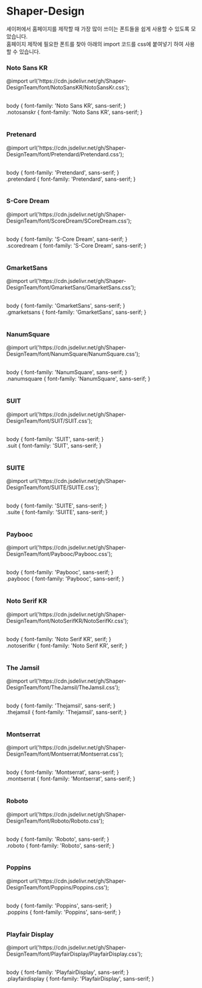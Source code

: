 # Shaper-Design

셰이퍼에서 홈페이지를 제작할 때 가장 많이 쓰이는 폰트들을 쉽게 사용할 수 있도록 모았습니다.<br>
홈페이지 제작에 필요한 폰트를 찾아 아래의 import 코드를 css에 붙여넣기 하여 사용할 수 있습니다.

<h3><b>Noto Sans KR</b></h3>
@import url('https://cdn.jsdelivr.net/gh/Shaper-DesignTeam/font/NotoSansKR/NotoSansKr.css');<br><br>

body { font-family: 'Noto Sans KR', sans-serif; }<br>
.notosanskr { font-family: 'Noto Sans KR', sans-serif; }<br><br>


<h3><b>Pretenard</b></h3>
@import url('https://cdn.jsdelivr.net/gh/Shaper-DesignTeam/font/Pretendard/Pretendard.css');<br><br>

body { font-family: 'Pretendard', sans-serif; }<br>
.pretendard { font-family: 'Pretendard', sans-serif; }<br><br>


<h3><b>S-Core Dream</b></h3>
@import url('https://cdn.jsdelivr.net/gh/Shaper-DesignTeam/font/ScoreDream/SCoreDream.css');<br><br>

body { font-family: 'S-Core Dream', sans-serif; }<br>
.scoredream { font-family: 'S-Core Dream', sans-serif; }<br><br>


<h3><b>GmarketSans</b></h3>
@import url('https://cdn.jsdelivr.net/gh/Shaper-DesignTeam/font/GmarketSans/GmarketSans.css');<br><br>

body { font-family: 'GmarketSans', sans-serif; }<br>
.gmarketsans { font-family: 'GmarketSans', sans-serif; }<br><br>


<h3><b>NanumSquare</b></h3>
@import url('https://cdn.jsdelivr.net/gh/Shaper-DesignTeam/font/NanumSquare/NanumSquare.css');<br><br>

body { font-family: 'NanumSquare', sans-serif; }<br>
.nanumsquare { font-family: 'NanumSquare', sans-serif; }<br><br>


<h3><b>SUIT</b></h3>
@import url('https://cdn.jsdelivr.net/gh/Shaper-DesignTeam/font/SUIT/SUIT.css');<br><br>

body { font-family: 'SUIT', sans-serif; }<br>
.suit { font-family: 'SUIT', sans-serif; }<br><br>


<h3><b>SUITE</b></h3>
@import url('https://cdn.jsdelivr.net/gh/Shaper-DesignTeam/font/SUITE/SUITE.css');<br><br>

body { font-family: 'SUITE', sans-serif; }<br>
.suite { font-family: 'SUITE', sans-serif; }<br><br>


<h3><b>Paybooc</b></h3>
@import url('https://cdn.jsdelivr.net/gh/Shaper-DesignTeam/font/Paybooc/Paybooc.css');<br><br>

body { font-family: 'Paybooc', sans-serif; }<br>
.paybooc { font-family: 'Paybooc', sans-serif; }<br><br>


<h3><b>Noto Serif KR</b></h3>
@import url('https://cdn.jsdelivr.net/gh/Shaper-DesignTeam/font/NotoSerifKR/NotoSerifKr.css');<br><br>

body { font-family: 'Noto Serif KR', serif; }<br>
.notoserifkr { font-family: 'Noto Serif KR', serif; }<br><br>


<h3><b>The Jamsil</b></h3>
@import url('https://cdn.jsdelivr.net/gh/Shaper-DesignTeam/font/TheJamsil/TheJamsil.css');<br><br>

body { font-family: 'Thejamsil', sans-serif; }<br>
.thejamsil { font-family: 'Thejamsil', sans-serif; }<br><br>


<h3><b>Montserrat</b></h3>
@import url('https://cdn.jsdelivr.net/gh/Shaper-DesignTeam/font/Montserrat/Montserrat.css');<br><br>

body { font-family: 'Montserrat', sans-serif; }<br>
.montserrat { font-family: 'Montserrat', sans-serif; }<br><br>


<h3><b>Roboto</b></h3>
@import url('https://cdn.jsdelivr.net/gh/Shaper-DesignTeam/font/Roboto/Roboto.css');<br><br>

body { font-family: 'Roboto', sans-serif; }<br>
.roboto { font-family: 'Roboto', sans-serif; }<br><br>


<h3><b>Poppins</b></h3>
@import url('https://cdn.jsdelivr.net/gh/Shaper-DesignTeam/font/Poppins/Poppins.css');<br><br>

body { font-family: 'Poppins', sans-serif; }<br>
.poppins { font-family: 'Poppins', sans-serif; }<br><br>


<h3><b>Playfair Display</b></h3>
@import url('https://cdn.jsdelivr.net/gh/Shaper-DesignTeam/font/PlayfairDisplay/PlayfairDisplay.css');<br><br>

body { font-family: 'PlayfairDisplay', sans-serif; }<br>
.playfairdisplay { font-family: 'PlayfairDisplay', sans-serif; }<br><br>
